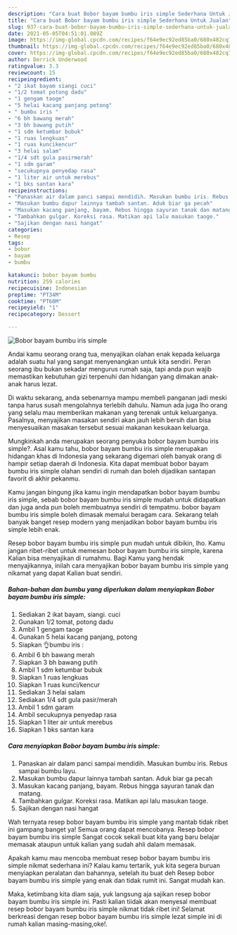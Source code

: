 ```yaml
---
description: "Cara buat Bobor bayam bumbu iris simple Sederhana Untuk Jualan"
title: "Cara buat Bobor bayam bumbu iris simple Sederhana Untuk Jualan"
slug: 937-cara-buat-bobor-bayam-bumbu-iris-simple-sederhana-untuk-jualan
date: 2021-05-05T04:51:01.089Z
image: https://img-global.cpcdn.com/recipes/f64e9ec92ed85ba0/680x482cq70/bobor-bayam-bumbu-iris-simple-foto-resep-utama.jpg
thumbnail: https://img-global.cpcdn.com/recipes/f64e9ec92ed85ba0/680x482cq70/bobor-bayam-bumbu-iris-simple-foto-resep-utama.jpg
cover: https://img-global.cpcdn.com/recipes/f64e9ec92ed85ba0/680x482cq70/bobor-bayam-bumbu-iris-simple-foto-resep-utama.jpg
author: Derrick Underwood
ratingvalue: 3.3
reviewcount: 15
recipeingredient:
- "2 ikat bayam siangi cuci"
- "1/2 tomat potong dadu"
- "1 gengam taoge"
- "5 helai kacang panjang potong"
- " bumbu iris "
- "6 bh bawang merah"
- "3 bh bawang putih"
- "1 sdm ketumbar bubuk"
- "1 ruas lengkuas"
- "1 ruas kuncikencur"
- "3 helai salam"
- "1/4 sdt gula pasirmerah"
- "1 sdm garam"
- "secukupnya penyedap rasa"
- "1 liter air untuk merebus"
- "1 bks santan kara"
recipeinstructions:
- "Panaskan air dalam panci sampai mendidih. Masukan bumbu iris. Rebus sampai bumbu layu."
- "Masukan bumbu dapur lainnya tambah santan. Aduk biar ga pecah"
- "Masukan kacang panjang, bayam. Rebus hingga sayuran tanak dan matang."
- "Tambahkan gulgar. Koreksi rasa. Matikan api lalu masukan taoge."
- "Sajikan dengan nasi hangat"
categories:
- Resep
tags:
- bobor
- bayam
- bumbu

katakunci: bobor bayam bumbu 
nutrition: 259 calories
recipecuisine: Indonesian
preptime: "PT34M"
cooktime: "PT60M"
recipeyield: "1"
recipecategory: Dessert

---
```



![Bobor bayam bumbu iris simple](https://img-global.cpcdn.com/recipes/f64e9ec92ed85ba0/680x482cq70/bobor-bayam-bumbu-iris-simple-foto-resep-utama.jpg)

Andai kamu seorang orang tua, menyajikan olahan enak kepada keluarga adalah suatu hal yang sangat menyenangkan untuk kita sendiri. Peran seorang ibu bukan sekadar mengurus rumah saja, tapi anda pun wajib memastikan kebutuhan gizi terpenuhi dan hidangan yang dimakan anak-anak harus lezat.

Di waktu  sekarang, anda sebenarnya mampu membeli panganan jadi meski tanpa harus susah mengolahnya terlebih dahulu. Namun ada juga lho orang yang selalu mau memberikan makanan yang terenak untuk keluarganya. Pasalnya, menyajikan masakan sendiri akan jauh lebih bersih dan bisa menyesuaikan masakan tersebut sesuai makanan kesukaan keluarga. 



Mungkinkah anda merupakan seorang penyuka bobor bayam bumbu iris simple?. Asal kamu tahu, bobor bayam bumbu iris simple merupakan hidangan khas di Indonesia yang sekarang digemari oleh banyak orang di hampir setiap daerah di Indonesia. Kita dapat membuat bobor bayam bumbu iris simple olahan sendiri di rumah dan boleh dijadikan santapan favorit di akhir pekanmu.

Kamu jangan bingung jika kamu ingin mendapatkan bobor bayam bumbu iris simple, sebab bobor bayam bumbu iris simple mudah untuk didapatkan dan juga anda pun boleh membuatnya sendiri di tempatmu. bobor bayam bumbu iris simple boleh dimasak memalui beragam cara. Sekarang telah banyak banget resep modern yang menjadikan bobor bayam bumbu iris simple lebih enak.

Resep bobor bayam bumbu iris simple pun mudah untuk dibikin, lho. Kamu jangan ribet-ribet untuk memesan bobor bayam bumbu iris simple, karena Kalian bisa menyajikan di rumahmu. Bagi Kamu yang hendak menyajikannya, inilah cara menyajikan bobor bayam bumbu iris simple yang nikamat yang dapat Kalian buat sendiri.

<!--inarticleads1-->

##### Bahan-bahan dan bumbu yang diperlukan dalam menyiapkan Bobor bayam bumbu iris simple:

1. Sediakan 2 ikat bayam, siangi. cuci
1. Gunakan 1/2 tomat, potong dadu
1. Ambil 1 gengam taoge
1. Gunakan 5 helai kacang panjang, potong
1. Siapkan  👌bumbu iris :
1. Ambil 6 bh bawang merah
1. Siapkan 3 bh bawang putih
1. Ambil 1 sdm ketumbar bubuk
1. Siapkan 1 ruas lengkuas
1. Siapkan 1 ruas kunci/kencur
1. Sediakan 3 helai salam
1. Sediakan 1/4 sdt gula pasir/merah
1. Ambil 1 sdm garam
1. Ambil secukupnya penyedap rasa
1. Siapkan 1 liter air untuk merebus
1. Siapkan 1 bks santan kara




<!--inarticleads2-->

##### Cara menyiapkan Bobor bayam bumbu iris simple:

1. Panaskan air dalam panci sampai mendidih. Masukan bumbu iris. Rebus sampai bumbu layu.
1. Masukan bumbu dapur lainnya tambah santan. Aduk biar ga pecah
1. Masukan kacang panjang, bayam. Rebus hingga sayuran tanak dan matang.
1. Tambahkan gulgar. Koreksi rasa. Matikan api lalu masukan taoge.
1. Sajikan dengan nasi hangat




Wah ternyata resep bobor bayam bumbu iris simple yang mantab tidak ribet ini gampang banget ya! Semua orang dapat mencobanya. Resep bobor bayam bumbu iris simple Sangat cocok sekali buat kita yang baru belajar memasak ataupun untuk kalian yang sudah ahli dalam memasak.

Apakah kamu mau mencoba membuat resep bobor bayam bumbu iris simple nikmat sederhana ini? Kalau kamu tertarik, yuk kita segera buruan menyiapkan peralatan dan bahannya, setelah itu buat deh Resep bobor bayam bumbu iris simple yang enak dan tidak rumit ini. Sangat mudah kan. 

Maka, ketimbang kita diam saja, yuk langsung aja sajikan resep bobor bayam bumbu iris simple ini. Pasti kalian tiidak akan menyesal membuat resep bobor bayam bumbu iris simple nikmat tidak ribet ini! Selamat berkreasi dengan resep bobor bayam bumbu iris simple lezat simple ini di rumah kalian masing-masing,oke!.

